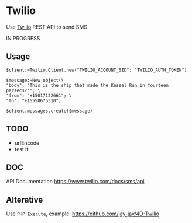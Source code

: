 # Twilio

Use [Twilio](www.twilio.com/referral/NqfrgQ) REST API to send SMS

IN PROGRESS

## Usage

```4d
$client:=Twilio.Client.new("TWILIO_ACCOUNT_SID"; "TWILIO_AUTH_TOKEN")

$message:=New object(\
"body"; "This is the ship that made the Kessel Run in fourteen parsecs?'"; \
"from"; "+15017122661"; \
"to"; "+15558675310")

$client.messages.create($message)
```

## TODO

- urlEncode
- test it

## DOC

API Documentation https://www.twilio.com/docs/sms/api

## Alterative

Use `PHP Execute`, example: https://github.com/jay-jay/4D-Twilio
